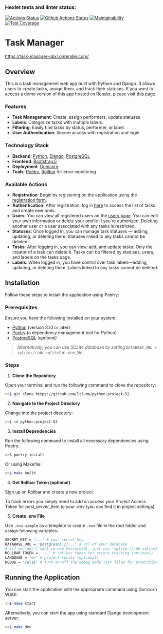 ### Hexlet tests and linter status:
[![Actions Status](https://github.com/lt3-me/python-project-52/actions/workflows/hexlet-check.yml/badge.svg)](https://github.com/lt3-me/python-project-52/actions)
[![Github Actions Status](https://github.com/lt3-me/python-project-52/workflows/Python%20CI/badge.svg)](https://github.com/lt3-me/python-project-52/actions)
[![Maintainability](https://api.codeclimate.com/v1/badges/1271fd58ac4d36fbd901/maintainability)](https://codeclimate.com/github/lt3-me/python-project-52/maintainability)
[![Test Coverage](https://api.codeclimate.com/v1/badges/1271fd58ac4d36fbd901/test_coverage)](https://codeclimate.com/github/lt3-me/python-project-52/test_coverage)

# Task Manager

https://task-manager-ubxr.onrender.com/

## Overview

This is a task management web app built with Python and Django. It allows users to create tasks, assign them, and track their statuses. If you want to access a demo version of this app hosted on [Render](https://render.com/), please visit [this page](https://task-manager-ubxr.onrender.com/).

### Features

- **Task Management**: Create, assign performers, update statuses.
- **Labels**: Categorize tasks with multiple labels.
- **Filtering**: Easily find tasks by status, performer, or label.
- **User Authentication**: Secure access with registration and login.

### Technology Stack

- **Backend**: [Python](https://python.org), [Django](https://djangoproject.com), [PostgreSQL](https://postgresql.org)
- **Frontend**: [Bootstrap 5](https://getbootstrap.com/)
- **Deployment**: [Gunicorn](https://gunicorn.org/)
- **Tools**: [Poetry](https://python-poetry.org/), [Rollbar](https://rollbar.com/) for error monitoring

### Available Actions

- **Registration**: Begin by registering on the application using the [registration form](https://task-manager-ubxr.onrender.com/users/create/).
- **Authentication**: After registration, log in [here](https://task-manager-ubxr.onrender.com/login/) to access the list of tasks and create new ones.
- **Users**: You can view all registered users on the [users page](https://task-manager-ubxr.onrender.com/users/). You can edit your own information or delete your profile if you're authorized. Deleting another user or a user associated with any tasks is restricted.
- **Statuses**: Once logged in, you can manage task statuses — adding, updating, or deleting them. Statuses linked to any tasks cannot be deleted.
- **Tasks**: After logging in, you can view, add, and update tasks. Only the creator of a task can delete it. Tasks can be filtered by statuses, users, and labels on the tasks page.
- **Labels**: When logged in, you have control over task labels—adding, updating, or deleting them. Labels linked to any tasks cannot be deleted.

## Installation

Follow these steps to install the application using Poetry:

### Prerequisites

Ensure you have the following installed on your system:

- [Python](https://www.python.org/downloads/) (version 3.10 or later)
- [Poetry](https://python-poetry.org/docs/#installation) (a dependency management tool for Python)
- [PostgreSQL](https://www.postgresql.org/download/) *(optional)*

>*Alternatively, you can use SQLite database by setting `DATABASE_URL = sqlite:///db.sqlite3` in .env file.*

### Steps

1. **Clone the Repository**

Open your terminal and run the following command to clone the repository:

```bash
>>$ git clone https://github.com/lt3-me/python-project-52
```

2. **Navigate to the Project Directory**

Change into the project directory:

```bash
>>$ cd python-project-52
```

3. **Install Dependencies**

Run the following command to install all necessary dependencies using Poetry:

```bash
>>$ poetry install
```

Or using Makefile:

```bash
>>$ make build
```

4. **Get Rollbar Token (optional)**

[Sign up](https://rollbar.com/signup/) on Rollbar and create a new project.

To track errors you simply need to add an access your Project Access Token for post_server_item to your .env (you can find it in project settings).

5. **Create .env File**

Use `.env.sample` as a template to create `.env` file in the root folder and assign following variables:

```bash
SECRET_KEY = '...' # your secret key
DATABASE_URL = 'postgresql://...' # url of your database
# (if you don't want to use PostgreSQL, just use 'sqlite:///db.sqlite3')
ROLLBAR_TOKEN = '...' # rollbar token for errors tracking (optional)
LANGUAGE = 'en' # project locale (optional)
DEBUG = 'False' # turn on/off the debug mode (set false for production use)
```

## Running the Application

You can start the application with the appropriate command using Gunicorn WSGI:

```bash
>>$ make start
```

Alternatively, you can start the app using standard Django development server:

```bash
>>$ make dev
```
